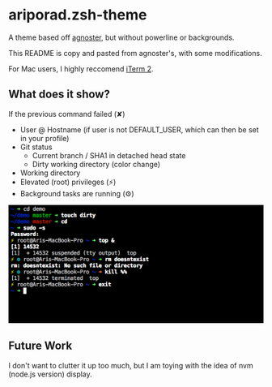 # ariporad.zsh-theme

A theme based off [agnoster](https://gist.github.com/agnoster/3712874), but
without powerline or backgrounds.

This README is copy and pasted from agnoster's, with some modifications.

For Mac users, I highly reccomend [iTerm 2](https://www.iterm2.com/).

## What does it show?

If the previous command failed (✘)
- User @ Hostname (if user is not DEFAULT_USER, which can then be set in your profile)
- Git status
  - Current branch / SHA1 in detached head state
  - Dirty working directory (color change)
- Working directory
- Elevated (root) privileges (⚡)
- Background tasks are running (⚙)

![Screenshot](https://raw.githubusercontent.com/ariporad/zsh-theme/master/screenshot.png)

## Future Work

I don't want to clutter it up too much, but I am toying with the idea of nvm (node.js version) display.
